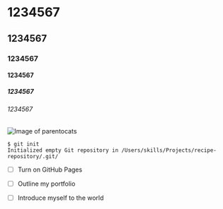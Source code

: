 # 1234567
## 1234567
### 1234567
#### 1234567
##### 1234567
###### 1234567

![Image of parentocats](https://octodex.github.com/images/parentocats.png)


```
$ git init
Initialized empty Git repository in /Users/skills/Projects/recipe-repository/.git/
```

- [ ] Turn on GitHub Pages
- [ ] Outline my portfolio
- [ ] Introduce myself to the world

